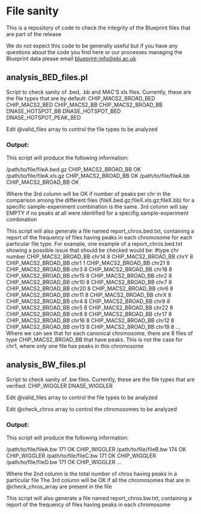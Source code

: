 # File sanity
This is a repository of code to check the integrity of the Blueprint files that are part of the release

We do not expect this code to be generally useful but if you have any questions about the code you find here or our processes managing the Blueprint data please email [blueprint-info@ebi.ac.uk](mailto:blueprint-info@ebi.ac.uk)

## analysis_BED_files.pl
Script to check sanity of .bed, .bb and MAC'S xls files. Currently, these are the file types that are by default:
CHIP_MACS2_BROAD_BED
CHIP_MACS2_BED
CHIP_MACS2_BB
CHIP_MACS2_BROAD_BB
DNASE_HOTSPOT_BB
DNASE_HOTSPOT_BED
DNASE_HOTSPOT_PEAK_BED

Edit @valid_files array to control the file types to be analyzed

### Output:
This script will produce the following information:

/path/to/file/fileA.bed.gz	CHIP_MACS2_BROAD_BB	OK
/path/to/file/fileA.xls.gz	CHIP_MACS2_BROAD_BB	OK
/path/to/file/fileA.bb	CHIP_MACS2_BROAD_BB	OK

Where the 3rd column will be OK if number of peaks per chr in the comparison among the different files (fileX.bed.gz;fileX.xls.gz;fileX.bb) for a specific sample-experiment combination is the same.
3rd column will say EMPTY if no peaks at all were identified for a specifig sample-experiment combination

This script will also generate a file named report_chros.bed.txt, containing a report of the frequency of files having peaks in each chromosome for each particular file type.
For example, one example of a report_chros.bed.txt showing a possible issue that should be checked would be:
#type	chr	number
CHIP_MACS2_BROAD_BB	chr14	8
CHIP_MACS2_BROAD_BB	chrY	8
CHIP_MACS2_BROAD_BB	chr1	1
CHIP_MACS2_BROAD_BB	chr21	8
CHIP_MACS2_BROAD_BB	chr3	8
CHIP_MACS2_BROAD_BB	chr18	8
CHIP_MACS2_BROAD_BB	chr15	8
CHIP_MACS2_BROAD_BB	chr2	8
CHIP_MACS2_BROAD_BB	chr10	8
CHIP_MACS2_BROAD_BB	chr7	8
CHIP_MACS2_BROAD_BB	chr20	8
CHIP_MACS2_BROAD_BB	chr6	8
CHIP_MACS2_BROAD_BB	chr11	8
CHIP_MACS2_BROAD_BB	chrX	8
CHIP_MACS2_BROAD_BB	chr4	8
CHIP_MACS2_BROAD_BB	chr9	8
CHIP_MACS2_BROAD_BB	chr5	8
CHIP_MACS2_BROAD_BB	chr22	8
CHIP_MACS2_BROAD_BB	chr8	8
CHIP_MACS2_BROAD_BB	chr17	8
CHIP_MACS2_BROAD_BB	chr16	8
CHIP_MACS2_BROAD_BB	chr12	8
CHIP_MACS2_BROAD_BB	chr13	8
CHIP_MACS2_BROAD_BB	chr19	8
...
Where we can see that for each canonical chromosome, there are 8 files of type CHIP_MACS2_BROAD_BB that have peaks. This is not the case for chr1, where only one file has peaks in this chromosome

## analysis_BW_files.pl
Script to check sanity of .bw files. Currently, these are the file types that are verified:
CHIP_WIGGLER
DNASE_WIGGLER

Edit @valid_files array to control the file types to be analyzed

Edit  @check_chros array to control the chromosomes to be analyzed

### Output:
This script will produce the following information:

/path/to/file/fileA.bw  171     OK      CHIP_WIGGLER
/path/to/file/fileB.bw  174     OK      CHIP_WIGGLER
/path/to/file/fileC.bw  171     OK      CHIP_WIGGLER
/path/to/file/fileD.bw  171     OK      CHIP_WIGGLER
...

Where the 2nd column is the total number of chros having peaks in a particular file
The 3rd column will be OK if all the chromosomes that are in @check_chros_array are present in the file

This script will also generate a file named report_chros.bw.txt, containing a report of the frequency of files having peaks in each chromosome